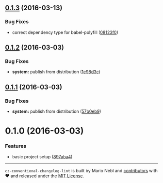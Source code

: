 <a name="0.1.3"></a>
## [0.1.3](https://github.com/marionebl/cz-conventional-changelog/compare/v0.1.2...v0.1.3) (2016-03-13)


### Bug Fixes

* correct dependency type for babel-polyfill ([08123f0](https://github.com/marionebl/cz-conventional-changelog/commit/08123f0))



<a name="0.1.2"></a>
## [0.1.2](https://github.com/marionebl/cz-conventional-changelog/compare/v0.1.1...v0.1.2) (2016-03-03)


### Bug Fixes

* **system:** publish from distribution ([1e98d3c](https://github.com/marionebl/cz-conventional-changelog/commit/1e98d3c))



<a name="0.1.1"></a>
## [0.1.1](https://github.com/marionebl/cz-conventional-changelog/compare/v0.1.0...v0.1.1) (2016-03-03)


### Bug Fixes

* **system:** publish from distribution ([57b0eb9](https://github.com/marionebl/cz-conventional-changelog/commit/57b0eb9))



<a name="0.1.0"></a>
# 0.1.0 (2016-03-03)


### Features

* basic project setup ([897aba4](https://github.com/marionebl/cz-conventional-changelog/commit/897aba4))



---

`cz-conventional-changelog-lint` is built by Mario Nebl and [contributors](./graphs/contributors)
with :heart: and released under the [MIT License](./license.md).
